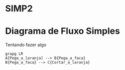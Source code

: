 # SIMP2

# Diagrama de Fluxo Simples

Tentando fazer algo

```mermaid
grapg LR
A[Pega_a_laranja] --> B{Pega_a_faca}
B{Pega_a_faca} --> C{Cortar_a_laranja}
